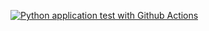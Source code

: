 [![Python application test with Github Actions](https://github.com/maheshsuccess/mash/actions/workflows/main.yml/badge.svg)](https://github.com/maheshsuccess/mash/actions/workflows/main.yml)
